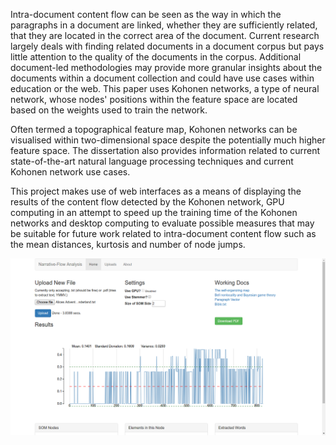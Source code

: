Intra-document content flow can be seen as the way in which the paragraphs in a document are linked, whether they are sufficiently related, that they are located in the correct area of the document. Current research largely deals with finding related documents in a document corpus but pays little attention to the quality of the documents in the corpus. Additional document-led methodologies may provide more granular insights about the documents within a document collection and could have use cases within education or the web. This paper uses Kohonen networks, a type of neural network, whose nodes' positions within the feature space are located based on the weights used to train the network. 

Often termed a topographical feature map, Kohonen networks can be visualised within two-dimensional space despite the potentially much higher feature space. The dissertation also provides information related to current state-of-the-art natural language processing techniques and current Kohonen network use cases. 

This project makes use of web interfaces as a means of displaying the results of the content flow detected by the Kohonen network, GPU computing in an attempt to speed up the training time of the Kohonen networks and desktop computing to evaluate possible measures that may be suitable for future work related to intra-document content flow such as the mean distances, kurtosis and number of node jumps.

![alt text](web2.png?raw=true)
